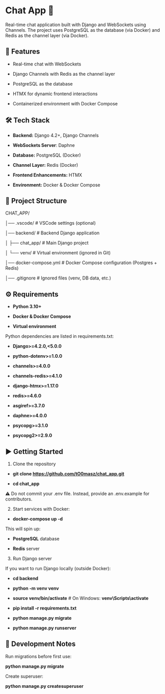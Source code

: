 # Chat App 💬



Real-time chat application built with Django and WebSockets using Channels.
The project uses PostgreSQL as the database (via Docker) and Redis as the channel layer (via Docker).



## 🚀 Features


- Real-time chat with WebSockets

- Django Channels with Redis as the channel layer

- PostgreSQL as the database

- HTMX for dynamic frontend interactions

- Containerized environment with Docker Compose



## 🛠 Tech Stack


- **Backend:** Django 4.2+, Django Channels

- **WebSockets Server**: Daphne

- **Database:** PostgreSQL (Docker)

- **Channel Layer:** Redis (Docker)

- **Frontend Enhancements:** HTMX

- **Environment:** Docker & Docker Compose



## 📂 Project Structure


CHAT_APP/

│── .vscode/               # VSCode settings (optional)

│── backend/               # Backend Django application

│   ├── chat_app/          # Main Django project

│   └── venv/              # Virtual environment (ignored in Git)

│── docker-compose.yml     # Docker Compose configuration (Postgres + Redis)

│── .gitignore             # Ignored files (venv, DB data, etc.)



## ⚙️ Requirements


- **Python 3.10+**

- **Docker & Docker Compose**

- **Virtual environment** 

Python dependencies are listed in requirements.txt:

- **Django>=4.2.0,<5.0.0**

- **python-dotenv>=1.0.0**

- **channels>=4.0.0**

- **channels-redis>=4.1.0**

- **django-htmx>=1.17.0**

- **redis>=4.6.0**

- **asgiref>=3.7.0**

- **daphne>=4.0.0**

- **psycopg>=3.1.0**

- **psycopg2>=2.9.0**



## ▶️ Getting Started


1. Clone the repository
- **git clone https://github.com/tO0masz/chat_app.git**

- **cd chat_app**



⚠️ Do not commit your .env file. Instead, provide an .env.example for contributors.


2. Start services with Docker:

- **docker-compose up -d**


This will spin up:

- **PostgreSQL** database

- **Redis** server

3. Run Django server

If you want to run Django locally (outside Docker):

- **cd backend**

- **python -m venv venv**

- **source venv/bin/activate**   # On Windows: **venv\Scripts\activate**

- **pip install -r requirements.txt**

- **python manage.py migrate**

- **python manage.py runserver**



## 🧪 Development Notes


Run migrations before first use:

**python manage.py migrate**


Create superuser:

**python manage.py createsuperuser**
